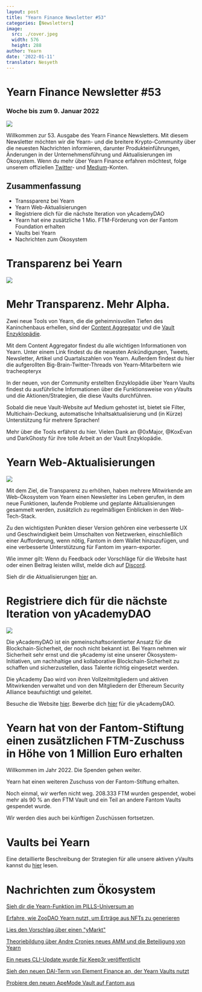```yaml
---
layout: post
title: "Yearn Finance Newsletter #53"
categories: [Newsletters]
image:
  src: ./cover.jpeg
  width: 576
  height: 288
author: Yearn
date: '2022-01-11'
translator: Nesyeth
---
```


# Yearn Finance Newsletter #53

### Woche bis zum 9. Januar 2022

![](image1.png)

Willkommen zur 53. Ausgabe des Yearn Finance Newsletters. Mit diesem Newsletter möchten wir die Yearn- und die breitere Krypto-Community über die neuesten Nachrichten informieren, darunter Produkteinführungen, Änderungen in der Unternehmensführung und Aktualisierungen im Ökosystem. Wenn du mehr über Yearn Finance erfahren möchtest, folge unserem offiziellen [Twitter](https://twitter.com/iearnfinance)- und [Medium](https://medium.com/iearn)-Konten.

## Zusammenfassung

- Transsparenz bei Yearn
- Yearn Web-Aktualisierungen
- Registriere dich für die nächste Iteration von yAcademyDAO
- Yearn hat eine zusätzliche 1 Mio. FTM-Förderung von der Fantom Foundation erhalten
- Vaults bei Yearn
- Nachrichten zum Ökosystem

# Transparenz bei Yearn

![](image2.png)

# Mehr Transparenz. Mehr Alpha.

Zwei neue Tools von Yearn, die die geheimnisvollen Tiefen des Kaninchenbaus erhellen, sind der [Content Aggregator](https://blog.yearn.finance/) und die [Vault Enzyklopädie](https://vaults.yearn.finance/).

Mit dem Content Aggregator findest du alle wichtigen Informationen von Yearn. Unter einem Link findest du die neuesten Ankündigungen, Tweets, Newsletter, Artikel und Quartalszahlen von Yearn. Außerdem findest du hier die aufgerollten Big-Brain-Twitter-Threads von Yearn-Mitarbeitern wie tracheopteryx

In der neuen, von der Community erstellten Enzyklopädie über Yearn Vaults findest du ausführliche Informationen über die Funktionsweise von yVaults und die Aktionen/Strategien, die diese Vaults durchführen.

Sobald die neue Vault-Website auf Medium gehostet ist, bietet sie Filter, Multichain-Deckung, automatische Inhaltsaktualisierung und (in Kürze) Unterstützung für mehrere Sprachen!

Mehr über die Tools erfährst du hier. Vielen Dank an @0xMajor, @KoxEvan und DarkGhosty für ihre tolle Arbeit an der Vault Enzyklopädie.

# Yearn Web-Aktualisierungen

![](image3.png)

Mit dem Ziel, die Transparenz zu erhöhen, haben mehrere Mitwirkende am Web-Ökosystem von Yearn einen Newsletter ins Leben gerufen, in dem neue Funktionen, laufende Probleme und geplante Aktualisierungen gesammelt werden, zusätzlich zu regelmäßigen Einblicken in den Web-Tech-Stack.

Zu den wichtigsten Punkten dieser Version gehören eine verbesserte UX und Geschwindigkeit beim Umschalten von Netzwerken, einschließlich einer Aufforderung, wenn nötig, Fantom in dem Wallet hinzuzufügen, und eine verbesserte Unterstützung für Fantom im yearn-exporter.

Wie immer gilt: Wenn du Feedback oder Vorschläge für die Website hast oder einen Beitrag leisten willst, melde dich auf [Discord](https://discord.com/invite/yearn).

Sieh dir die Aktualisierungen [hier](https://yearnweb.substack.com/p/update-jan-5-2022?showWelcome=true) an.

# Registriere dich für die nächste Iteration von yAcademyDAO

![](image4.png)

Die yAcademyDAO ist ein gemeinschaftsorientierter Ansatz für die Blockchain-Sicherheit, der noch nicht bekannt ist. Bei Yearn nehmen wir Sicherheit sehr ernst und die yAcademy ist eine unserer Ökosystem-Initiativen, um nachhaltige und kollaborative Blockchain-Sicherheit zu schaffen und sicherzustellen, dass Talente richtig eingesetzt werden.

Die yAcademy Dao wird von ihren Vollzeitmitgliedern und aktiven Mitwirkenden verwaltet und von den Mitgliedern der Ethereum Security Alliance beaufsichtigt und geleitet.

Besuche die Website [hier](https://yacademy.github.io/). Bewerbe dich [hier](https://docs.google.com/forms/d/e/1FAIpQLSfc5VUYOyG_cRpiRkymJOVoHluFOuiYMRONX-R7xRuvWM25Xg/viewform) für die yAcademyDAO.

# Yearn hat von der Fantom-Stiftung einen zusätzlichen FTM-Zuschuss in Höhe von 1 Million Euro erhalten

Willkommen im Jahr 2022. Die Spenden gehen weiter.

Yearn hat einen weiteren Zuschuss von der Fantom-Stiftung erhalten.

Noch einmal, wir werfen nicht weg. 208.333 FTM wurden gespendet, wobei mehr als 90 % an den FTM Vault und ein Teil an andere Fantom Vaults gespendet wurde.

Wir werden dies auch bei künftigen Zuschüssen fortsetzen.

# Vaults bei Yearn

Eine detaillierte Beschreibung der Strategien für alle unsere aktiven yVaults kannst du [hier](https://medium.com/yearn-state-of-the-vaults/the-vaults-at-yearn-9237905ffed3) lesen.

# Nachrichten zum Ökosystem 

[Sieh dir die Yearn-Funktion im PILLS-Universum an](https://twitter.com/pillsuniverse/status/1478321675510763520)

[Erfahre, wie ZooDAO Yearn nutzt, um Erträge aus NFTs zu generieren](https://twitter.com/ZooDAO/status/1480244287526916105)

[Lies den Vorschlag über einen "yMarkt"](https://gov.yearn.finance/t/proposal-ymarkt-the-best-buybacks-can-get/12166)

[Theoriebildung über Andre Cronjes neues AMM und die Beteiligung von Yearn](https://gov.yearn.finance/t/yfi-solid-theorycrafting/12181)

[Ein neues CLI-Update wurde für Keep3r veröffentlicht](https://twitter.com/DeFi_Wonderland/status/1478061081956343812)

[Sieh den neuen DAI-Term von Element Finance an, der Yearn Vaults nutzt](https://twitter.com/element_fi/status/1478819507829293058)

[Probiere den neuen ApeMode Vault auf Fantom aus](https://twitter.com/poolpitako/status/1479271890933923843)
